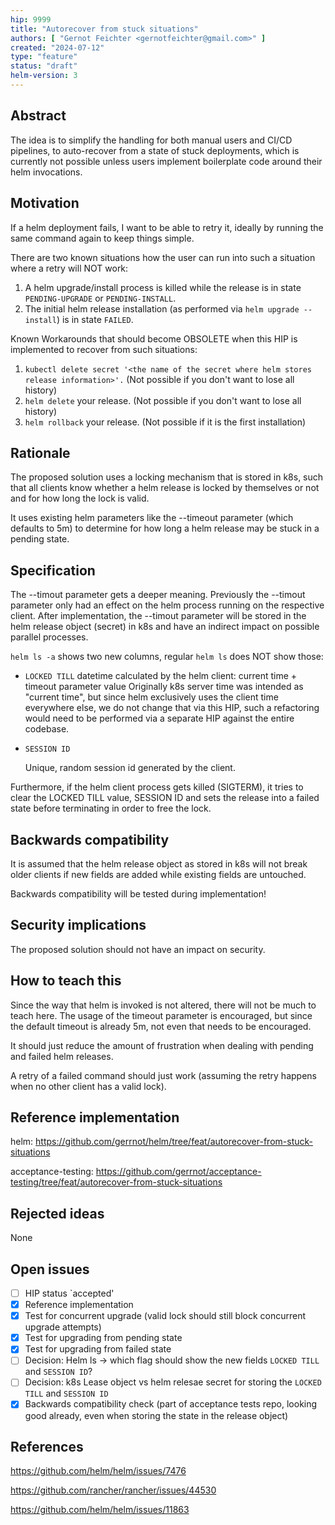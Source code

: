 ```yaml
---
hip: 9999
title: "Autorecover from stuck situations"
authors: [ "Gernot Feichter <gernotfeichter@gmail.com>" ]
created: "2024-07-12"
type: "feature"
status: "draft"
helm-version: 3
---
```


## Abstract

The idea is to simplify the handling for both manual users and CI/CD pipelines,
to auto-recover from a state of stuck deployments, which is currently not possible unless users implement
boilerplate code around their helm invocations.

## Motivation

If a helm deployment fails, I want to be able to retry it,
ideally by running the same command again to keep things simple.

There are two known situations how the user can run into such a situation where a retry will NOT work:
1. A helm upgrade/install process is killed while the release is in state `PENDING-UPGRADE` or `PENDING-INSTALL`.
2. The initial helm release installation (as performed via `helm upgrade --install`) is in state `FAILED`.

Known Workarounds that should become OBSOLETE when this HIP is implemented to recover from such situations:
1. `kubectl delete secret '<the name of the secret where helm stores release information>'.` (Not possible if you don't want to lose all history)
2. `helm delete` your release. (Not possible if you don't want to lose all history)
3. `helm rollback` your release. (Not possible if it is the first installation)

## Rationale

The proposed solution uses a locking mechanism that is stored in k8s, such that all clients know whether a helm
release is locked by themselves or not and for how long the lock is valid.

It uses existing helm parameters like the --timeout parameter (which defaults to 5m) to determine for how long a helm release
may be stuck in a pending state.

## Specification

The --timout parameter gets a deeper meaning.
Previously the --timout parameter only had an effect on the helm process running on the respective client.
After implementation, the --timout parameter will be stored in the helm release object (secret) in k8s and
have an indirect impact on possible parallel processes.

`helm ls -a` shows two new columns, regular `helm ls` does NOT show those:
- `LOCKED TILL`
  datetime calculated by the helm client: current time + timeout parameter value
  Originally k8s server time was intended as "current time", but since helm exclusively uses the
  client time everywhere else, we do not change that via this HIP, such a refactoring would need
  to be performed via a separate HIP against the entire codebase.
- `SESSION ID`

  Unique, random session id generated by the client.

Furthermore, if the helm client process gets killed (SIGTERM), it tries to clear the LOCKED TILL value,
SESSION ID and sets the release into a failed state before terminating in order to free the lock.

## Backwards compatibility

It is assumed that the helm release object as stored in k8s will not break
older clients if new fields are added while existing fields are untouched.

Backwards compatibility will be tested during implementation!

## Security implications

The proposed solution should not have an impact on security.

## How to teach this

Since the way that helm is invoked is not altered, there will not be much to teach here.
The usage of the timeout parameter is encouraged, but since the default timeout is already 5m, not even that
needs to be encouraged.

It should just reduce the amount of frustration when dealing with pending and failed helm releases.

A retry of a failed command should just work (assuming the retry happens when no other client has a valid lock).

## Reference implementation

helm: https://github.com/gerrnot/helm/tree/feat/autorecover-from-stuck-situations

acceptance-testing: https://github.com/gerrnot/acceptance-testing/tree/feat/autorecover-from-stuck-situations

## Rejected ideas

None

## Open issues

- [ ] HIP status `accepted'
- [x] Reference implementation
- [x] Test for concurrent upgrade (valid lock should still block concurrent upgrade attempts)
- [x] Test for upgrading from pending state
- [x] Test for upgrading from failed state
- [ ] Decision: Helm ls -> which flag should show the new fields `LOCKED TILL` and `SESSION ID`?
- [ ] Decision: k8s Lease object vs helm relesae secret for storing the `LOCKED TILL` and `SESSION ID`
- [x] Backwards compatibility check (part of acceptance tests repo, looking good already, even when storing the state in the release object)

## References

https://github.com/helm/helm/issues/7476

https://github.com/rancher/rancher/issues/44530

https://github.com/helm/helm/issues/11863
